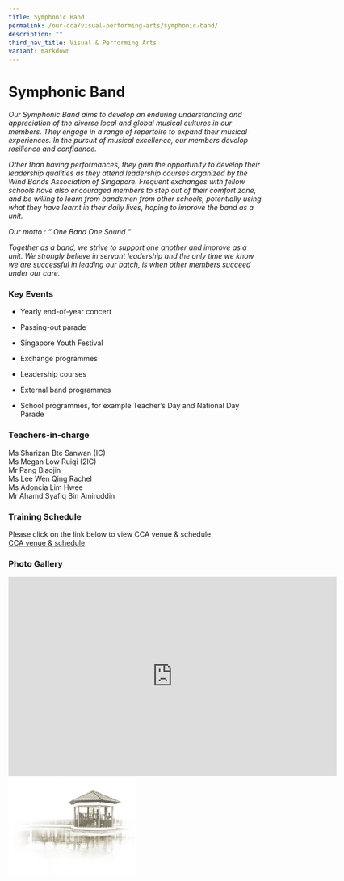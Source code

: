 ```yaml
---
title: Symphonic Band
permalink: /our-cca/visual-performing-arts/symphonic-band/
description: ""
third_nav_title: Visual & Performing Arts
variant: markdown
---
```

# **Symphonic Band**

*Our Symphonic Band aims to develop an enduring understanding and appreciation of the diverse local and global musical cultures in our members. They engage in a range of repertoire to expand their musical experiences. In the pursuit of musical excellence, our members develop resilience and confidence.* 

*Other than having performances, they gain the opportunity to develop their leadership qualities as they attend leadership courses organized by the Wind Bands Association of Singapore. Frequent exchanges with fellow schools have also encouraged members to step out of their comfort zone, and be willing to learn from bandsmen from other schools, potentially using what they have learnt in their daily lives, hoping to improve the band as a unit.*

*Our motto : “ One Band One Sound “*

*Together as a band, we strive to support one another and improve as a unit. We strongly believe in servant leadership and the only time we know we are successful in leading our batch, is when other members succeed under our care.*

### Key Events

*   Yearly end-of-year concert&nbsp;
    
*   Passing-out parade&nbsp;
    
*   Singapore Youth Festival&nbsp;
    
*   Exchange programmes&nbsp;
    
*   Leadership courses
    
*   External band programmes&nbsp;
    
*   School programmes, for example Teacher’s Day and National Day Parade
    

### Teachers-in-charge

Ms Sharizan Bte Sanwan (IC)   
Ms Megan Low Ruiqi (2IC)<br>
Mr Pang Biaojin<br>
Ms Lee Wen Qing Rachel<br>
Ms Adoncia Lim Hwee<br>
Mr Ahamd Syafiq Bin Amiruddin

### Training Schedule

Please click on the link below to view CCA venue &amp; schedule.&nbsp;  
[CCA venue &amp; schedule](/our-cca/cca/cca-venue-schedule/)

### Photo Gallery

<iframe allowfullscreen="true" height="394" width="650" frameborder="0" src="https://docs.google.com/presentation/d/e/2PACX-1vSIZGiCU8eqlcjFwQrfo5WMfY_ekFIjKRPfHUxfBRPhIrg_ejyDUOOS0v61yq2epNBvz9fRVBtkGZ8g/embed?start=true&amp;loop=true&amp;delayms=5000"></iframe>

<img src="/images/pavilion.png" style="width:50%">
